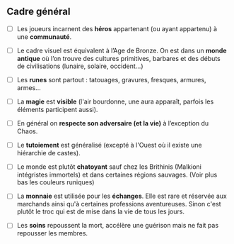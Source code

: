 
## Cadre général 

- [ ] Les joueurs incarnent des **héros** appartenant (ou ayant appartenu) à une **communauté**.
- [ ] Le cadre visuel est équivalent à l’Age de Bronze. On est dans un **monde antique** où l’on trouve des cultures primitives, barbares et des débuts de civilisations (lunaire, solaire, occident…)
- [ ] Les **runes** sont partout : tatouages, gravures, fresques, armures, armes…
- [ ] La **magie** est **visible** (l'air bourdonne, une aura apparaît, parfois les éléments participent aussi).
- [ ] En général on **respecte son adversaire (et la vie)** à l’exception du Chaos. 
- [ ] Le **tutoiement** est généralisé (excepté à l'Ouest où il existe une hiérarchie de castes).
- [ ] Le monde est plutôt **chatoyant** sauf chez les Brithinis (Malkioni intégristes immortels) et dans certaines régions sauvages. (Voir plus bas les couleurs runiques)
- [ ] La **monnaie** est utilisée pour les **échanges**. Elle est rare et réservée aux marchands ainsi qu'à certaines professions aventureuses. Sinon c'est plutôt le troc qui est de mise dans la vie de tous les jours. 
- [ ] Les **soins** repoussent la mort, accélère une guérison mais ne fait pas repousser les membres.









